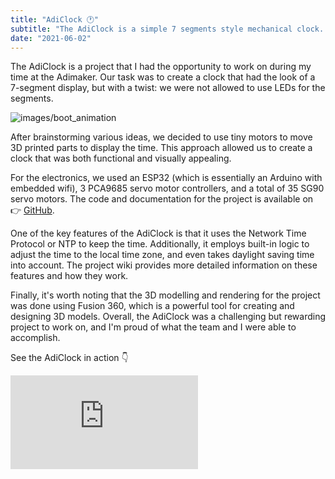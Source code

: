 ```yaml
---
title: "AdiClock 🕐"
subtitle: "The AdiClock is a simple 7 segments style mechanical clock. It automatically check the internet for the current time."
date: "2021-06-02"
---
```

The AdiClock is a project that I had the opportunity to work on during my time at the Adimaker. Our task was to create a clock that had the look of a 7-segment display, but with a twist: we were not allowed to use LEDs for the segments.

![images/boot_animation](/images/boot_animation.gif)

After brainstorming various ideas, we decided to use tiny motors to move 3D printed parts to display the time. This approach allowed us to create a clock that was both functional and visually appealing.

For the electronics, we used an ESP32 (which is essentially an Arduino with embedded wifi), 3 PCA9685 servo motor controllers, and a total of 35 SG90 servo motors. The code and documentation for the project is available on 👉 [GitHub](https://github.com/Redblockmasteur/AdiClock).

One of the key features of the AdiClock is that it uses the Network Time Protocol or NTP to keep the time. Additionally, it employs built-in logic to adjust the time to the local time zone, and even takes daylight saving time into account. The project wiki provides more detailed information on these features and how they work.

Finally, it's worth noting that the 3D modelling and rendering for the project was done using Fusion 360, which is a powerful tool for creating and designing 3D models. Overall, the AdiClock was a challenging but rewarding project to work on, and I'm proud of what the team and I were able to accomplish.

See the AdiClock in action 👇

<div className="aspect-w-16 aspect-h-9">
  <iframe src="https://www.youtube-nocookie.com/embed/xy8PS3BDlX0?controls=0&rel=0" title="YouTube video player" frameborder="0" allow="accelerometer; autoplay; clipboard-write; encrypted-media; gyroscope; picture-in-picture; web-share" allowfullscreen></iframe>
</div>
